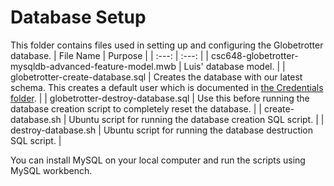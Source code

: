 # Database Setup
This folder contains files used in setting up and configuring the Globetrotter database.
| File Name							| Purpose		|
|    :---:    							|     :---:		|
| csc648-globetrotter-mysqldb-advanced-feature-model.mwb	| Luis' database model.	|
| globetrotter-create-database.sql				| Creates the database with our latest schema. This creates a default user which is documented in [the Credentials folder](/credentials).	|
| globetrotter-destroy-database.sql				| Use this before running the database creation script to completely reset the database. |
| create-database.sh						| Ubuntu script for running the database creation SQL script.	|
| destroy-database.sh						| Ubuntu script for running the database destruction SQL script.	|

You can install MySQL on your local computer and run the scripts using MySQL workbench.